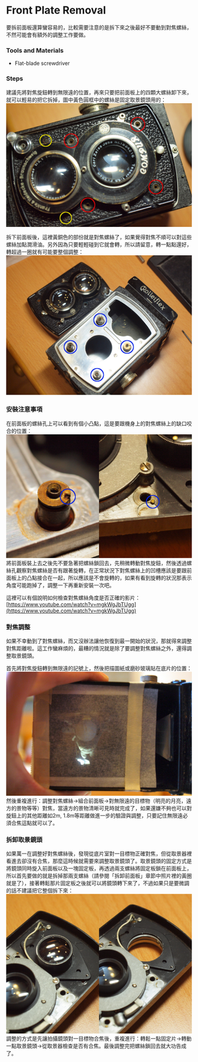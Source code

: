 # Front Plate Removal
要拆前面板還算蠻容易的，比較需要注意的是拆下來之後最好不要動到對焦螺絲，不然可能會有額外的調整工作要做。

### Tools and Materials
* Flat-blade screwdriver

### Steps
建議先將對焦旋鈕轉到無限遠的位置，再來只要把前面板上的四顆大螺絲卸下來，就可以輕易的把它拆掉，圖中黃色圓框中的螺絲是固定取景鏡頭用的：
![前面板的螺絲位置](../images/P1100542.JPG)

拆下前面板後，這裡黃銅色的部份就是對焦螺絲了，如果覺得對焦不順可以對這些螺絲加點潤滑油。另外因為只要輕輕碰到它就會轉，所以請留意，轉一點點還好，轉超過一圈就有可能要整個調整：
![對焦螺絲位置](../images/P1100528.JPG)

### 安裝注意事項
在前面板的螺絲孔上可以看到有個小凸點，這是要跟機身上的對焦螺絲上的缺口咬合的位置：
![對焦螺絲](../images/FocusCoupler.JPG)
將前面板裝上去之後先不要急著把螺絲鎖回去，先稍微轉動對焦旋鈕，然後透過螺絲孔觀察對焦螺絲是否有跟著旋轉，在正常狀況下對焦螺絲上的凹槽應該是要跟前面板上的凸點接合在一起，所以應該是不會旋轉的，如果有看到旋轉的狀況那表示角度可能跑掉了，調整一下再重新安裝一次吧。

這裡可以有個說明如何檢查對焦螺絲角度是否正確的影片：[https://www.youtube.com/watch?v=mgkWgJbTUgg](https://www.youtube.com/watch?v=mgkWgJbTUgg)

### 對焦調整
如果不幸動到了對焦螺絲，而又沒辦法讓他恢復到最一開始的狀況，那就得來調整對焦距離啦。這工作蠻麻煩的，最糟的情況就是除了要調整對焦螺絲之外，還得調整取景鏡頭。

首先將對焦旋鈕轉到無限遠的記號上，然後把描圖紙或磨砂玻璃貼在底片的位置：
![對焦調整](../images/P1100539.JPG)
然後重複進行：調整對焦螺絲->組合前面板->對無限遠的目標物（明亮的月亮，遠方的景物等等）對焦，當遠方的景物清晰可見時就完成了，如果還嫌不夠也可以對旋鈕上的其他距離如2m, 1.8m等距離做進一步的驗證與調整，只要記住無限遠必須合焦這點就可以了。

### 拆卸取景鏡頭
如果萬一在調整好對焦螺絲後，發現從底片室對一目標物正確對焦，但從取景器裡看進去卻沒有合焦，那麼這時候就需要來調整取景鏡頭了。取景鏡頭的固定方式是將鏡頭同時旋入前面板以及一塊固定板，再透過兩支螺絲將固定板鎖在前面板上，所以首先要做的就是拆掉那兩支螺絲（請參閱「拆卸前面板」章節中照片裡的黃圈就是了），接著轉鬆那片固定板之後就可以將鏡頭轉下來了，不過如果只是要微調的話不建議把它整個拆下來：
![拆卸取景鏡頭](../images/RemoveViewLens.JPG)
調整的方式是先讓拍攝鏡頭對一目標物合焦後，重複進行：轉鬆一點固定片->轉動一點取景鏡頭->從取景器檢查是否有合焦。最後調整完把螺絲鎖回去就大功告成了。